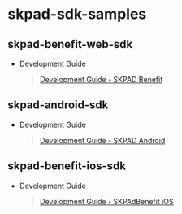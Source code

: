 # skpad-sdk-samples

## skpad-benefit-web-sdk
- Development Guide
  > [Development Guide - SKPAD Benefit](./skpad-benefit-web-sdk)
  
  
## skpad-android-sdk
- Development Guide
  > [Development Guide - SKPAD Android](./skpad-aos-sdk)


## skpad-benefit-ios-sdk
- Development Guide
  > [Development Guide - SKPAdBenefit iOS](./skpad-benefit-ios-sdk)
  
